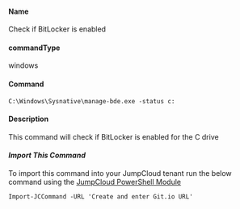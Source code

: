 #### Name

Check if BitLocker is enabled

#### commandType

windows

#### Command

```
C:\Windows\Sysnative\manage-bde.exe -status c:
```

#### Description

This command will check if BitLocker is enabled for the C drive

#### *Import This Command*

To import this command into your JumpCloud tenant run the below command using the [JumpCloud PowerShell Module](https://github.com/TheJumpCloud/support/wiki/Installing-the-JumpCloud-PowerShell-Module)

```
Import-JCCommand -URL 'Create and enter Git.io URL'
```
